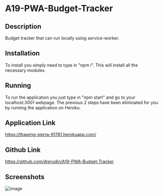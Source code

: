 # A19-PWA-Budget-Tracker

## Description

Budget tracker that can run locally using service-worker.  

## Installation

To install you simply need to type in "npm i".  This will install all the necessary modules.

## Running

To run the application you just type in "npm start" and go to your localhost:3001 webpage.
The previous 2 steps have been eliminated for you by running the application on Heroku.

## Application Link

https://thawing-sierra-91781.herokuapp.com/

## Github Link

https://github.com/drerudin/A19-PWA-Budget-Tracker

## Screenshots

![image](https://user-images.githubusercontent.com/99576524/188995862-8a354750-1fb3-4940-88d3-ce8cd1972c24.png)
